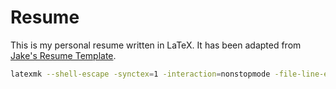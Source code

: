 # Resume

This is my personal resume written in LaTeX. It has been adapted from [Jake's Resume Template](https://www.overleaf.com/latex/templates/jakes-resume/syzfjbzwjncs).

```bash
latexmk --shell-escape -synctex=1 -interaction=nonstopmode -file-line-error -pdf -outdir=. -jobname=resume resume/main.tex
```
